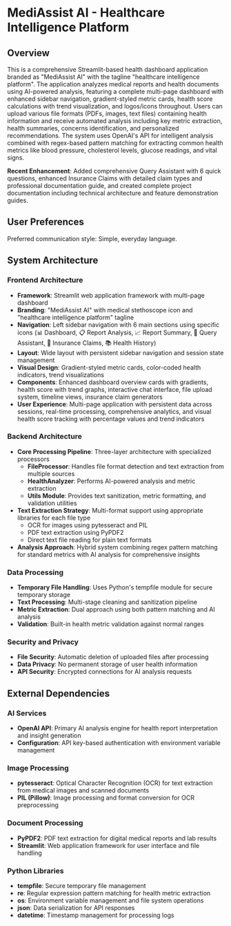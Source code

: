 # MediAssist AI - Healthcare Intelligence Platform

## Overview

This is a comprehensive Streamlit-based health dashboard application branded as "MediAssist AI" with the tagline "healthcare intelligence platform". The application analyzes medical reports and health documents using AI-powered analysis, featuring a complete multi-page dashboard with enhanced sidebar navigation, gradient-styled metric cards, health score calculations with trend visualization, and logos/icons throughout. Users can upload various file formats (PDFs, images, text files) containing health information and receive automated analysis including key metric extraction, health summaries, concerns identification, and personalized recommendations. The system uses OpenAI's API for intelligent analysis combined with regex-based pattern matching for extracting common health metrics like blood pressure, cholesterol levels, glucose readings, and vital signs.

**Recent Enhancement**: Added comprehensive Query Assistant with 6 quick questions, enhanced Insurance Claims with detailed claim types and professional documentation guide, and created complete project documentation including technical architecture and feature demonstration guides.

## User Preferences

Preferred communication style: Simple, everyday language.

## System Architecture

### Frontend Architecture
- **Framework**: Streamlit web application framework with multi-page dashboard
- **Branding**: "MediAssist AI" with medical stethoscope icon and "healthcare intelligence platform" tagline
- **Navigation**: Left sidebar navigation with 6 main sections using specific icons (📊 Dashboard, 📋 Report Analysis, 📈 Report Summary, 🤖 Query Assistant, 💼 Insurance Claims, 📚 Health History)
- **Layout**: Wide layout with persistent sidebar navigation and session state management
- **Visual Design**: Gradient-styled metric cards, color-coded health indicators, trend visualizations
- **Components**: Enhanced dashboard overview cards with gradients, health score with trend graphs, interactive chat interface, file upload system, timeline views, insurance claim generators
- **User Experience**: Multi-page application with persistent data across sessions, real-time processing, comprehensive analytics, and visual health score tracking with percentage values and trend indicators

### Backend Architecture
- **Core Processing Pipeline**: Three-layer architecture with specialized processors
  - **FileProcessor**: Handles file format detection and text extraction from multiple sources
  - **HealthAnalyzer**: Performs AI-powered analysis and metric extraction
  - **Utils Module**: Provides text sanitization, metric formatting, and validation utilities
- **Text Extraction Strategy**: Multi-format support using appropriate libraries for each file type
  - OCR for images using pytesseract and PIL
  - PDF text extraction using PyPDF2
  - Direct text file reading for plain text formats
- **Analysis Approach**: Hybrid system combining regex pattern matching for standard metrics with AI analysis for comprehensive insights

### Data Processing
- **Temporary File Handling**: Uses Python's tempfile module for secure temporary storage
- **Text Processing**: Multi-stage cleaning and sanitization pipeline
- **Metric Extraction**: Dual approach using both pattern matching and AI analysis
- **Validation**: Built-in health metric validation against normal ranges

### Security and Privacy
- **File Security**: Automatic deletion of uploaded files after processing
- **Data Privacy**: No permanent storage of user health information
- **API Security**: Encrypted connections for AI analysis requests

## External Dependencies

### AI Services
- **OpenAI API**: Primary AI analysis engine for health report interpretation and insight generation
- **Configuration**: API key-based authentication with environment variable management

### Image Processing
- **pytesseract**: Optical Character Recognition (OCR) for text extraction from medical images and scanned documents
- **PIL (Pillow)**: Image processing and format conversion for OCR preprocessing

### Document Processing
- **PyPDF2**: PDF text extraction for digital medical reports and lab results
- **Streamlit**: Web application framework for user interface and file handling

### Python Libraries
- **tempfile**: Secure temporary file management
- **re**: Regular expression pattern matching for health metric extraction
- **os**: Environment variable management and file system operations
- **json**: Data serialization for API responses
- **datetime**: Timestamp management for processing logs